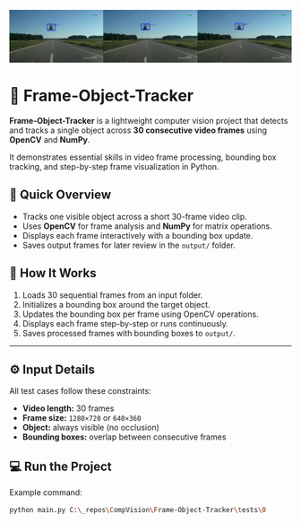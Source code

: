 <p align="center">
  <img src="Screenshots/Banner.png" alt="Frame Track Banner">
</p>


# 🎯 Frame-Object-Tracker

**Frame-Object-Tracker** is a lightweight computer vision project that detects and tracks a single object across **30 consecutive video frames** using **OpenCV** and **NumPy**.  

It demonstrates essential skills in video frame processing, bounding box tracking, and step-by-step frame visualization in Python.



## 🚀 Quick Overview

- Tracks one visible object across a short 30-frame video clip.  
- Uses **OpenCV** for frame analysis and **NumPy** for matrix operations.  
- Displays each frame interactively with a bounding box update.  
- Saves output frames for later review in the `output/` folder.  



## 🧠 How It Works

1. Loads 30 sequential frames from an input folder.  
2. Initializes a bounding box around the target object.  
3. Updates the bounding box per frame using OpenCV operations.  
4. Displays each frame step-by-step or runs continuously.  
5. Saves processed frames with bounding boxes to `output/`.

---
## ⚙️ Input Details

All test cases follow these constraints:
- **Video length:** 30 frames  
- **Frame size:** `1280×720` or `640×360`  
- **Object:** always visible (no occlusion)  
- **Bounding boxes:** overlap between consecutive frames  



## 💻 Run the Project

Example command:
```bash
python main.py C:\_repos\CompVision\Frame-Object-Tracker\tests\0

